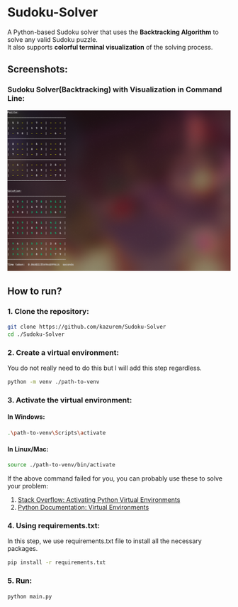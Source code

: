 # Sudoku-Solver
A Python-based Sudoku solver that uses the **Backtracking Algorithm** to solve any valid Sudoku puzzle.  
It also supports **colorful terminal visualization** of the solving process.


## **Screenshots:**
### **Sudoku Solver(Backtracking) with Visualization in Command Line:**
![Command Line Sudoku Solver](images/cl-sudoku-solver.png)
  
## **How to run?**    
  
### **1. Clone the repository:**
  
```bash
git clone https://github.com/kazurem/Sudoku-Solver
cd ./Sudoku-Solver
```
  
### **2. Create a virtual environment:**
  
You do not really need to do this but I will add this step regardless.
```bash
python -m venv ./path-to-venv
```
  
### **3. Activate the virtual environment:**
  
#### **In Windows:**
```bash
.\path-to-venv\Scripts\activate
```
  
#### **In Linux/Mac:**
  
```bash
source ./path-to-venv/bin/activate
```
If the above command failed for you, you can probably use these to solve your problem:  
1. [Stack Overflow: Activating Python Virtual Environments](https://stackoverflow.com/questions/14604699/how-can-i-activate-a-virtualenv-in-linux)
2. [Python Documentation: Virtual Environments](https://docs.python.org/3/library/venv.html)
  
### **4. Using requirements.txt:** 
  
In this step, we use requirements.txt file to install all the necessary packages.
```bash
pip install -r requirements.txt
```
  
### **5. Run:**
  
```bash
python main.py
```
